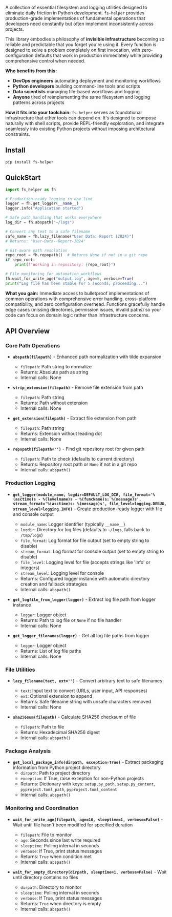 A collection of essential filesystem and logging utilities designed to eliminate daily friction in Python development. `fs-helper` provides production-grade implementations of fundamental operations that developers need constantly but often implement inconsistently across projects.

This library embodies a philosophy of **invisible infrastructure** becoming so reliable and predictable that you forget you're using it. Every function is designed to solve a problem completely on first invocation, with zero-configuration defaults that work in production immediately while providing comprehensive control when needed.

**Who benefits from this:**
- **DevOps engineers** automating deployment and monitoring workflows
- **Python developers** building command-line tools and scripts
- **Data scientists** managing file-based workflows and logging
- **Anyone** tired of reimplementing the same filesystem and logging patterns across projects

**How it fits into your toolchain:**
`fs-helper` serves as foundational infrastructure that other tools can depend on. It's designed to compose naturally with shell scripts, provide REPL-friendly exploration, and integrate seamlessly into existing Python projects without imposing architectural constraints.

## Install

```
pip install fs-helper
```

## QuickStart

```python
import fs_helper as fh

# Production-ready logging in one line
logger = fh.get_logger(__name__)
logger.info("Application started")

# Safe path handling that works everywhere
log_dir = fh.abspath("~/logs")

# Convert any text to a safe filename
safe_name = fh.lazy_filename("User Data: Report (2024)")
# Returns: "User-Data--Report-2024"

# Git-aware path resolution
repo_root = fh.repopath()  # Returns None if not in a git repo
if repo_root:
    print(f"Working in repository: {repo_root}")

# File monitoring for automation workflows
fh.wait_for_write_age("output.log", age=5, verbose=True)
print("Log file has been stable for 5 seconds, proceeding...")
```

**What you gain:** Immediate access to bulletproof implementations of common operations with comprehensive error handling, cross-platform compatibility, and zero configuration overhead. Functions gracefully handle edge cases (missing directories, permission issues, invalid paths) so your code can focus on domain logic rather than infrastructure concerns.

## API Overview

### Core Path Operations

- **`abspath(filepath)`** - Enhanced path normalization with tilde expansion
  - `filepath`: Path string to normalize
  - Returns: Absolute path as string
  - Internal calls: None

- **`strip_extension(filepath)`** - Remove file extension from path
  - `filepath`: Path string
  - Returns: Path without extension
  - Internal calls: None

- **`get_extension(filepath)`** - Extract file extension from path
  - `filepath`: Path string
  - Returns: Extension without leading dot
  - Internal calls: None

- **`repopath(filepath='')`** - Find git repository root for given path
  - `filepath`: Path to check (defaults to current directory)
  - Returns: Repository root path or `None` if not in a git repo
  - Internal calls: `abspath()`

### Production Logging

- **`get_logger(module_name, logdir=DEFAULT_LOG_DIR, file_format='%(asctime)s - %(levelname)s - %(funcName)s: %(message)s', stream_format='%(asctime)s: %(message)s', file_level=logging.DEBUG, stream_level=logging.INFO)`** - Create production-ready logger with file and console output
  - `module_name`: Logger identifier (typically `__name__`)
  - `logdir`: Directory for log files (defaults to `~/logs`, falls back to `/tmp/logs`)
  - `file_format`: Log format for file output (set to empty string to disable)
  - `stream_format`: Log format for console output (set to empty string to disable)
  - `file_level`: Logging level for file (accepts strings like 'info' or integers)
  - `stream_level`: Logging level for console
  - Returns: Configured logger instance with automatic directory creation and fallback strategies
  - Internal calls: `abspath()`

- **`get_logfile_from_logger(logger)`** - Extract log file path from logger instance
  - `logger`: Logger object
  - Returns: Path to log file or `None` if no file handler
  - Internal calls: None

- **`get_logger_filenames(logger)`** - Get all log file paths from logger
  - `logger`: Logger object
  - Returns: List of log file paths
  - Internal calls: None

### File Utilities

- **`lazy_filename(text, ext='')`** - Convert arbitrary text to safe filenames
  - `text`: Input text to convert (URLs, user input, API responses)
  - `ext`: Optional extension to append
  - Returns: Safe filename string with unsafe characters removed
  - Internal calls: None

- **`sha256sum(filepath)`** - Calculate SHA256 checksum of file
  - `filepath`: Path to file
  - Returns: Hexadecimal SHA256 digest
  - Internal calls: `abspath()`

### Package Analysis

- **`get_local_package_info(dirpath, exception=True)`** - Extract packaging information from Python project directory
  - `dirpath`: Path to project directory
  - `exception`: If True, raise exception for non-Python projects
  - Returns: Dictionary with keys: `setup.py_path`, `setup.py_content`, `pyproject.toml_path`, `pyproject.toml_content`
  - Internal calls: `abspath()`

### Monitoring and Coordination

- **`wait_for_write_age(filepath, age=10, sleeptime=1, verbose=False)`** - Wait until file hasn't been modified for specified duration
  - `filepath`: File to monitor
  - `age`: Seconds since last write required
  - `sleeptime`: Polling interval in seconds
  - `verbose`: If True, print status messages
  - Returns: `True` when condition met
  - Internal calls: `abspath()`

- **`wait_for_empty_directory(dirpath, sleeptime=1, verbose=False)`** - Wait until directory contains no files
  - `dirpath`: Directory to monitor
  - `sleeptime`: Polling interval in seconds
  - `verbose`: If True, print status messages
  - Returns: `True` when directory is empty
  - Internal calls: `abspath()`
